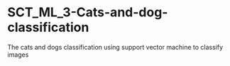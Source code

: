 # SCT_ML_3-Cats-and-dog-classification
The cats and dogs classification using support vector machine to classify images
